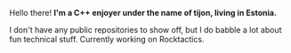 Hello there! **I'm a C++ enjoyer under the name of tijon, living in Estonia.**

I don't have any public repositories to show off, but I do babble a lot about fun technical stuff.
Currently working on Rocktactics.
